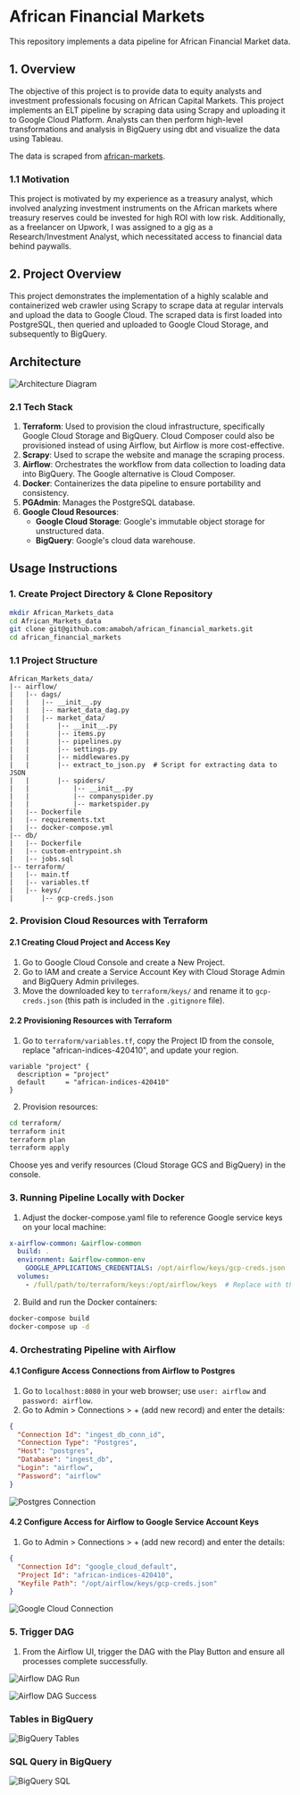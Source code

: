 # African Financial Markets
This repository implements a data pipeline for African Financial Market data.

## 1. Overview
The objective of this project is to provide data to equity analysts and investment professionals focusing on African Capital Markets. This project implements an ELT pipeline by scraping data using Scrapy and uploading it to Google Cloud Platform. Analysts can then perform high-level transformations and analysis in BigQuery using dbt and visualize the data using Tableau.

The data is scraped from [african-markets](https://african-markets.com/).

### 1.1 Motivation
This project is motivated by my experience as a treasury analyst, which involved analyzing investment instruments on the African markets where treasury reserves could be invested for high ROI with low risk. Additionally, as a freelancer on Upwork, I was assigned to a gig as a Research/Investment Analyst, which necessitated access to financial data behind paywalls.

## 2. Project Overview 
This project demonstrates the implementation of a highly scalable and containerized web crawler using Scrapy to scrape data at regular intervals and upload the data to Google Cloud. The scraped data is first loaded into PostgreSQL, then queried and uploaded to Google Cloud Storage, and subsequently to BigQuery.

## Architecture

![Architecture Diagram](https://github.com/amaboh/african_financial_markets/assets/85511496/5cb48d62-e1ea-4ba1-82e9-da470a403b10)

### 2.1 Tech Stack 
1. **Terraform**: Used to provision the cloud infrastructure, specifically Google Cloud Storage and BigQuery. Cloud Composer could also be provisioned instead of using Airflow, but Airflow is more cost-effective.
2. **Scrapy**: Used to scrape the website and manage the scraping process.
3. **Airflow**: Orchestrates the workflow from data collection to loading data into BigQuery. The Google alternative is Cloud Composer.
4. **Docker**: Containerizes the data pipeline to ensure portability and consistency.
5. **PGAdmin**: Manages the PostgreSQL database.
6. **Google Cloud Resources**:
    - **Google Cloud Storage**: Google's immutable object storage for unstructured data.
    - **BigQuery**: Google's cloud data warehouse.

## Usage Instructions

### 1. Create Project Directory & Clone Repository
```bash
mkdir African_Markets_data
cd African_Markets_data
git clone git@github.com:amaboh/african_financial_markets.git
cd african_financial_markets
```

### 1.1 Project Structure 
```
African_Markets_data/
|-- airflow/
|   |-- dags/
|   |   |-- __init__.py
|   |   |-- market_data_dag.py
|   |   |-- market_data/
|   |       |-- __init__.py
|   |       |-- items.py
|   |       |-- pipelines.py
|   |       |-- settings.py
|   |       |-- middlewares.py
|   |       |-- extract_to_json.py  # Script for extracting data to JSON
|   |       |-- spiders/
|   |           |-- __init__.py
|   |           |-- companyspider.py
|   |           |-- marketspider.py
|   |-- Dockerfile
|   |-- requirements.txt
|   |-- docker-compose.yml
|-- db/
|   |-- Dockerfile
|   |-- custom-entrypoint.sh
|   |-- jobs.sql
|-- terraform/
|   |-- main.tf
|   |-- variables.tf
|   |-- keys/
|       |-- gcp-creds.json
```

### 2. Provision Cloud Resources with Terraform

#### 2.1 Creating Cloud Project and Access Key
1. Go to Google Cloud Console and create a New Project.
2. Go to IAM and create a Service Account Key with Cloud Storage Admin and BigQuery Admin privileges.
3. Move the downloaded key to `terraform/keys/` and rename it to `gcp-creds.json` (this path is included in the `.gitignore` file).

#### 2.2 Provisioning Resources with Terraform
1. Go to `terraform/variables.tf`, copy the Project ID from the console, replace "african-indices-420410", and update your region.
```hcl
variable "project" {
  description = "project"
  default     = "african-indices-420410"
}
```
2. Provision resources:
```bash
cd terraform/
terraform init
terraform plan
terraform apply
```
Choose yes and verify resources (Cloud Storage GCS and BigQuery) in the console.

### 3. Running Pipeline Locally with Docker
1. Adjust the docker-compose.yaml file to reference Google service keys on your local machine:
```yaml
x-airflow-common: &airflow-common
  build: .
  environment: &airflow-common-env
    GOOGLE_APPLICATIONS_CREDENTIALS: /opt/airflow/keys/gcp-creds.json  # Ensure this path is correct
  volumes:
    - /full/path/to/terraform/keys:/opt/airflow/keys  # Replace with the full path on your machine
```
2. Build and run the Docker containers:
```bash
docker-compose build
docker-compose up -d
```

### 4. Orchestrating Pipeline with Airflow

#### 4.1 Configure Access Connections from Airflow to Postgres
1. Go to `localhost:8080` in your web browser; use `user: airflow` and `password: airflow`.
2. Go to Admin > Connections > + (add new record) and enter the details:
```json
{
  "Connection Id": "ingest_db_conn_id",
  "Connection Type": "Postgres",
  "Host": "postgres",
  "Database": "ingest_db",
  "Login": "airflow",
  "Password": "airflow"
}
```
![Postgres Connection](https://github.com/amaboh/african_financial_markets/assets/85511496/5e56c1ab-9c33-4bc2-ae42-e5e840443bc2)

#### 4.2 Configure Access for Airflow to Google Service Account Keys 
1. Go to Admin > Connections > + (add new record) and enter the details:
```json
{
  "Connection Id": "google_cloud_default",
  "Project Id": "african-indices-420410",
  "Keyfile Path": "/opt/airflow/keys/gcp-creds.json"
}
```
![Google Cloud Connection](https://github.com/amaboh/african_financial_markets/assets/85511496/fa463cee-c0e3-4b2c-ada4-ec09ef824976)

### 5. Trigger DAG 
1. From the Airflow UI, trigger the DAG with the Play Button and ensure all processes complete successfully.

![Airflow DAG Run](https://github.com/amaboh/african_financial_markets/assets/85511496/174d874a-f11a-4579-83a7-cd75ba7ca24e)

![Airflow DAG Success](https://github.com/amaboh/african_financial_markets/assets/85511496/97c5887d-8c93-49d8-90de-2e3486bd73b4)

### Tables in BigQuery 

![BigQuery Tables](https://github.com/amaboh/african_financial_markets/assets/85511496/83d3a424-0c09-46af-ab3e-e2d7f9112e00)

### SQL Query in BigQuery 
![BigQuery SQL](https://github.com/amaboh/african_financial_markets/assets/85511496/cebefa13-d422-4753-bebd-fa4241bff6ae)

